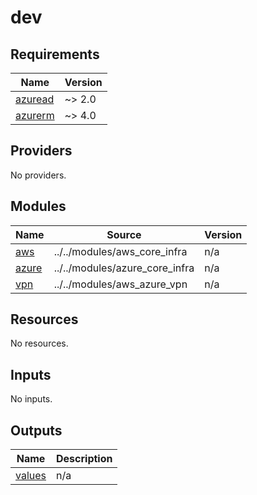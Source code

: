 # dev

<!-- BEGIN_TF_DOCS -->
## Requirements

| Name | Version |
|------|---------|
| <a name="requirement_azuread"></a> [azuread](#requirement\_azuread) | ~> 2.0 |
| <a name="requirement_azurerm"></a> [azurerm](#requirement\_azurerm) | ~> 4.0 |

## Providers

No providers.

## Modules

| Name | Source | Version |
|------|--------|---------|
| <a name="module_aws"></a> [aws](#module\_aws) | ../../modules/aws_core_infra | n/a |
| <a name="module_azure"></a> [azure](#module\_azure) | ../../modules/azure_core_infra | n/a |
| <a name="module_vpn"></a> [vpn](#module\_vpn) | ../../modules/aws_azure_vpn | n/a |

## Resources

No resources.

## Inputs

No inputs.

## Outputs

| Name | Description |
|------|-------------|
| <a name="output_values"></a> [values](#output\_values) | n/a |
<!-- END_TF_DOCS -->
